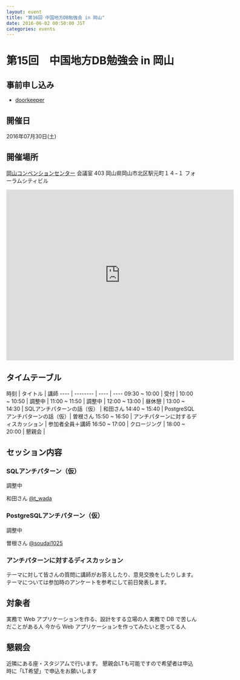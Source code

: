 ```yaml
---
layout: event
title: "第16回 中国地方DB勉強会 in 岡山"
date: 2016-06-02 00:50:00 JST
categories: events
---
```


# 第15回　中国地方DB勉強会 in 岡山

## 事前申し込み

* [doorkeeper](https://dbstudychugoku.doorkeeper.jp/events/45876)

## 開催日

2016年07月30日(土)

## 開催場所　

[岡山コンベンションセンター](http://www.mamakari.net/http://www.mamakari.net/)  会議室 403
岡山県岡山市北区駅元町１４−１ フォーラムシティビル

<iframe src="https://www.google.com/maps/embed?pb=!1m18!1m12!1m3!1d3281.5284207184814!2d133.9125828152312!3d34.66661068044328!2m3!1f0!2f0!3f0!3m2!1i1024!2i768!4f13.1!3m3!1m2!1s0x0%3A0x0!2zMzTCsDM5JzU5LjgiTiAxMzPCsDU0JzUzLjIiRQ!5e0!3m2!1sja!2sjp!4v1464795865077" width="600" height="450" frameborder="0" style="border:0" allowfullscreen></iframe>

## タイムテーブル

時刻 | タイトル | 講師
---- | -------- | ---- | ----
09:30 ~	10:00 | 	受付 	|
10:00 ~	10:50 |	調整中  |
11:00 ~	11:50 |	調整中 |
12:00 ~	13:00 |	昼休憩  |
13:00 ~	14:30 |	SQLアンチパターンの話（仮） |	和田さん
14:40 ~	15:40 |	PostgreSQLアンチパターンの話（仮）| 	曽根さん
15:50 ~	16:50 |	アンチパターンに対するディスカッション |	参加者全員＋講師
16:50 ~	17:00 |	クロージング |
18:00 ~	20:00 |	懇親会 |

## セッション内容

### SQLアンチパターン（仮）

調整中

和田さん [@t_wada](https://twitter.com/t_wada)

### PostgreSQLアンチパターン（仮）

調整中

曽根さん [@soudai1025](https://twitter.com/soudai1025)

### アンチパターンに対するディスカッション

テーマに対して皆さんの質問に講師がお答えしたり、意見交換をしたりします。
テーマについては参加時のアンケートを参考にして前日発表します。

## 対象者

実務で Web アプリケーションを作る、設計をする立場の人
実務で DB で苦しんだことがある人
今から Web アプリケーションを作ってみたいと思ってる人

## 懇親会

近隣にある座・スタジアムで行います。
懇親会LTも可能ですので希望者は申込時に「LT希望」で申込をお願いします
